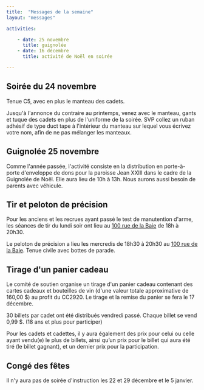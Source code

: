 ```yaml
---
title:  "Messages de la semaine"
layout: "messages"

activities: 

    - date: 25 novembre
      title: guignolée
    - date: 16 décembre
      title: activité de Noël en soirée

---
```

## Soirée du 24 novembre

Tenue C5, avec en plus le manteau des cadets.

Jusqu'à l'annonce du contraire au printemps, venez avec le manteau, gants et tuque des cadets en plus de l'uniforme de la soirée. SVP collez un ruban adhésif de type duct tape à l'intérieur du manteau sur lequel vous écrivez votre nom, afin de ne pas mélanger les manteaux.

## Guignolée 25 novembre

Comme l'année passée, l'activité consiste en la distribution en porte-à-porte d'enveloppe de dons pour la paroisse Jean XXIII dans le cadre de la Guignolée de Noël. Elle aura lieu de 10h à 13h. Nous aurons aussi besoin de parents avec véhicule.

## Tir et peloton de précision

Pour les anciens et les recrues ayant passé le test de manutention d'arme, les séances de tir du lundi soir ont lieu au [100 rue de la Baie](/information/comment-nous-rejoindre/) de 18h à 20h30.

Le peloton de précision a lieu les mercredis de 18h30 à 20h30 au [100 rue de la Baie](/information/comment-nous-rejoindre/). Tenue civile avec bottes de parade.

## Tirage d'un panier cadeau

Le comité de soutien organise un tirage d'un panier cadeau contenant des cartes cadeaux et bouteilles de vin (d'une valeur totale approximative de 160,00 $) au profit du CC2920. Le tirage et la remise du panier se fera le 17 décembre. 

30 billets par cadet ont été distribués vendredi passé. Chaque billet se vend 0,99 $. (18 ans et plus pour participer)

Pour les cadets et cadettes, il y aura également des prix pour celui ou celle ayant vendu(e) le plus de billets, ainsi qu’un prix pour le billet qui aura été tiré (le billet gagnant), et un dernier prix pour la participation.

## Congé des fêtes

Il n'y aura pas de soirée d'instruction les 22 et 29 décembre et le 5 janvier.

